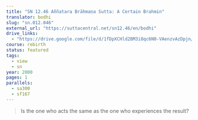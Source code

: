 ```yaml
---
title: "SN 12.46 Aññatara Brāhmaṇa Sutta: A Certain Brahmin"
translator: bodhi
slug: "sn.012.046"
external_url: "https://suttacentral.net/sn12.46/en/bodhi"
drive_links:
  - "https://drive.google.com/file/d/1fDpXCHld2BM3i8qc6N0-VAenzvAzDpjn/view?usp=drivesdk"
course: rebirth
status: featured
tags:
  - view
  - sn
year: 2000
pages: 1
parallels:
  - sa300
  - sf167
---
```


> Is the one who acts the same as the one who experiences the result?

<!---->

